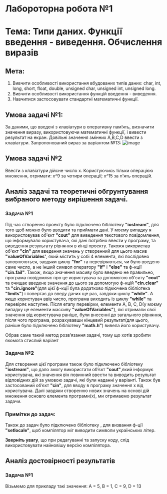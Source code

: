 # Лабороторна робота №1
# Тема: Типи даних. Функції введення - виведення. Обчислення виразів
## Мета: 
 1. Вивчити особливості використання  вбудованих типів даних: char,  int,  long, short, float, double, unsigned char, unsigned int, unsigned long.
 2. Вивчити особливості використання функцій введення - виведення.
 3. Навчитися застосовувати стандартні математичні функції.

## Умова задачі №1:
 За даними, що  введені з клавіатури в оперативну пам’ять, визначити значення  виразу, використовуючи математичні функції, і вивести результат на екран. Довільні значення змінних A,B,C,D ввести з клавіатури.
 Запропонований вираз за варіантом №13:
![image](https://github.com/user-attachments/assets/9df124cf-bfa6-4f31-83f1-3c9f1512ae17)
## Умова задачі №2
Ввести з клавіатури дійсне число x. Користуючись тільки операцією множення, отримати: x^9 за чотири операції; x^15 за п'ять операцій.

## Аналіз задачі та теоретичні обгрунтування вибраного методу вирішення задачі.
### Задача №1
Під час створення проекту було підключено бібліотеку **"iostream"**, для того щоб можно було вводити та приймати дані. У моєму випадку я використовував об'єкт **"cout"** для виведення текстового повідомлення, що інформувало  користувача, які дані потрібно ввести у програму, та виведення результату рівняння в кінці проекту. Такожя використав об'єкт **"cin"** для введення значень у створенний для цього масив **"valueOfVariables'**, який містить у собі 4 елемента, які послідовно заповнюються, завдяки циклу **"for"** та перевіряються, чи було введено саме число, а не інший символ оператору **"if"** i **"else"** та ф-кції **"cin.fail"**. Також, якщо значення масиву було введено не правильно, програма повідомляє про це користувача за допомогою об'єкту **"cout"** та очищає введене значення до цього за допомогую ф-кцій **"cin.clear"** та  **"cin.ignore"**(для цієї ф-кції була додатково підкючена бібліотека **"limits"**) і повертає до введу даних ще раз, завдяки циклу **"while"**. А якщо користувач ввів число, програма виходить із циклу **"while"** та перевіряє наступне. Після етапу перевірки, елементи A, B, C, D(у моєму випадку це елементи массиву **"valueOfVariables"**), які отримали свої значення від користувача раніше, були внесенні до загального рівняння, після чого програма, розрахувавши кінцевий результат(для цього, раніше було підключено бібліотеку **"math.h"**) вивела його користувачу.

Обрав саме такий метод розвʼязання задачі, тому що хотів зробити якомога стислий варіант
### Задача №2
Для створення цієї програми також було підключено бібліотеку **"iostream"**, що дало змогу використати обʼєкт **"cout"**,який інформує користувача, які значення він повинний ввести та виводить результат відповідних дій за умовою задачі, які були наданні у варіанті. Також був застосований обʼєкт **"cin"**, для вводу в програму значення х від користувача. Далі завдяки створенню нових значень на основі дій множення основго елемента програми(х), ми отримаємо результат задачи.

### Примітки до задач:
Також до задач було підключено бібліотеку <locale>, для визвання ф-ції **"setlocale"**, щоб компілятор міг виводити символи українських літер.

**Зверніть увагу**, що при редагуванні та запуску коду, слід використовувати найновішу версію компілятора.



## Аналіз достовірності результатів
### Задача №1
Візьмемо для прикладу такі значення:
A = 5, B = 1, C = 9, D = 13
